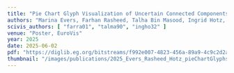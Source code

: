 ```yaml
---
title: "Pie Chart Glyph Visualization of Uncertain Connected Components"
authors: "Marina Evers, Farhan Rasheed, Talha Bin Masood, Ingrid Hotz, Daniel Weiskopf"
scivis_authors: [ "farra01", "talma90", "ingho32" ]
venue: "Poster, EuroVis"
year: 2025
date: 2025-06-02
pdf: "https://diglib.eg.org/bitstreams/f992e007-4823-456a-89a9-4c9c2d2a3c22/download"
thumbnail: "/images/publications/2025_Evers_Rasheed_Hotz_pieChartGlyphs.png"
---
```

